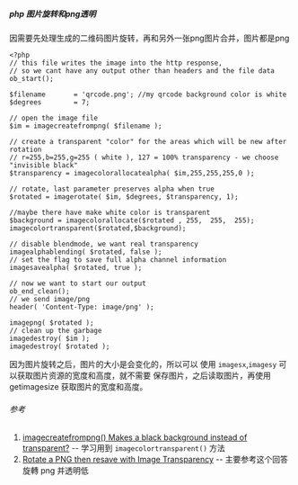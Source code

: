 ##### php 图片旋转和png透明 #####

因需要先处理生成的二维码图片旋转，再和另外一张png图片合并，图片都是png

```
<?php
// this file writes the image into the http response,
// so we cant have any output other than headers and the file data
ob_start();

$filename       = 'qrcode.png'; //my qrcode background color is white
$degrees        = 7;

// open the image file
$im = imagecreatefrompng( $filename );

// create a transparent "color" for the areas which will be new after rotation
// r=255,b=255,g=255 ( white ), 127 = 100% transparency - we choose "invisible black"
$transparency = imagecolorallocatealpha( $im,255,255,255,0 );

// rotate, last parameter preserves alpha when true
$rotated = imagerotate( $im, $degrees, $transparency, 1);

//maybe there have make white color is transparent
$background = imagecolorallocate($rotated , 255,  255,  255);
imagecolortransparent($rotated,$background);

// disable blendmode, we want real transparency
imagealphablending( $rotated, false );
// set the flag to save full alpha channel information
imagesavealpha( $rotated, true );

// now we want to start our output
ob_end_clean();
// we send image/png
header( 'Content-Type: image/png' );

imagepng( $rotated );
// clean up the garbage
imagedestroy( $im );
imagedestroy( $rotated );
```

因为图片旋转之后，图片的大小是会变化的，所以可以 使用 `imagesx`,`imagesy` 可以获取图片资源的宽度和高度，就不需要 保存图片，之后读取图片，再使用 getimagesize 获取图片的宽度和高度。


###### 参考 ######

1. [imagecreatefrompng() Makes a black background instead of transparent?](https://stackoverflow.com/a/2611911) -- 学习用到 `imagecolortransparent()` 方法
2. [Rotate a PNG then resave with Image Transparency](https://stackoverflow.com/a/13540666) -- 主要参考这个回答旋轉 png 并透明低